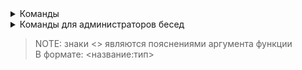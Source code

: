 <details>
<summary>Команды</summary>

  - `admins` - список администраторов беседы

  - `fixlayout` - изменение раскладки текста
    > Идея взята с программы [Punto Switcher](https://yandex.ru/soft/punto/win/)

  - `roll` - генератор случайных чисел/ответов
    
    - Примеры использования:
      - `roll`
        > Случайное число от 1 до 100
      - `roll 7-27` (`roll <start:int>-<end:int>`)
        > Случайное число из промежутка чисел
      - `roll foo, bar, baz, "Item with spaces"` (`roll <items:list>`)
        > Случайный элемент из списка
    
  - `shazam` - определение аудио
    > Работает на музыке и голосовых сообщениях \
    > (Также учитываются и ответы на сообщения содержащие вложения) \
    > Бэкенд: [Shazam](http://shazam.com) ([shazamio](dotX12/ShazamIO))
  
  - `trans` - перевод текста сообщений
    > (Язык текста определяется автоматически) \
    > Бэкенд: [Google Translate](https://translate.google.com) ([async-google-trans-new](sevenc-nanashi/async-google-trans-new))
    
    - Примеры использования:
      - `trans`
        > Перевод текста на английский
      - `trans de` (`trans <lang_code>`)
        > Перевод текста на немецкий
  
  - `whoami` - роль пользователя в беседе
  
</details>

<details>
<summary>Команды для администраторов бесед</summary>

  - `giveadmin` - добавление пользователя в администраторы беседы
  
    - Примеры использования:
	  - `giveadmin @id1` (`giveadmin <user:mention>`)

  - `kick` - исключение пользователя из беседы

	- Примеры использования:
	  - `kick @id1` (`kick <user:mention>`)

  - `invite` - приглашение пользователя в беседу
    
	- Примеры использования:
	  - `invite @id1` (`invite <user:mention>`)

  - `forceinvite` - форсированное приглашение пользователя в беседу
    > Сработает если у пользователя разрешены приглашения в настройках приватности

  -	`mute` - автоматическое удаление сообщений пользователя
    
	- Примеры использования:
	  - `mute @id1 30` (`mute <user:mention> <minutes:float>`)
	    > Мут пользователя @id1 на 30 минут

  - `unmute` - отмена действия команды `mute` на пользователя

    - Примеры использования:
	  - `unmute @id1` (`unmute <user:mention>`)

</details>

> NOTE: знаки <> являются пояснениями аргумента функции \
> В формате: <название:тип>
